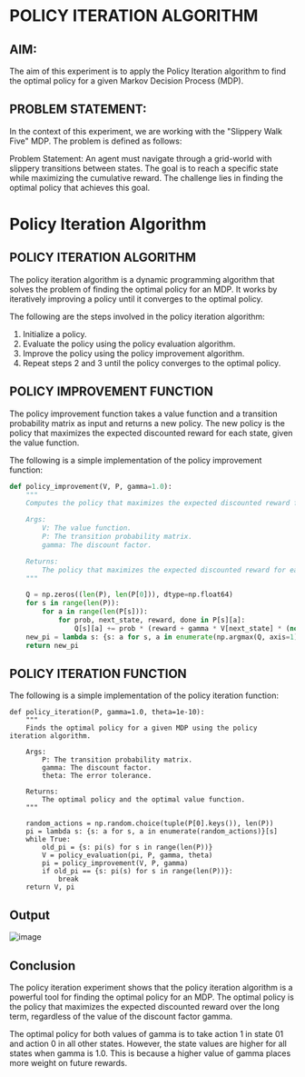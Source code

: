 # POLICY ITERATION ALGORITHM
## AIM:
The aim of this experiment is to apply the Policy Iteration algorithm to find the optimal policy for a given Markov Decision Process (MDP).

## PROBLEM STATEMENT:
In the context of this experiment, we are working with the "Slippery Walk Five" MDP. The problem is defined as follows:

Problem Statement: An agent must navigate through a grid-world with slippery transitions between states. The goal is to reach a specific state while maximizing the cumulative reward. The challenge lies in finding the optimal policy that achieves this goal.
# Policy Iteration Algorithm

## POLICY ITERATION ALGORITHM

The policy iteration algorithm is a dynamic programming algorithm that solves the problem of finding the optimal policy for an MDP. It works by iteratively improving a policy until it converges to the optimal policy.

The following are the steps involved in the policy iteration algorithm:

1. Initialize a policy.
2. Evaluate the policy using the policy evaluation algorithm.
3. Improve the policy using the policy improvement algorithm.
4. Repeat steps 2 and 3 until the policy converges to the optimal policy.

## POLICY IMPROVEMENT FUNCTION

The policy improvement function takes a value function and a transition probability matrix as input and returns a new policy. The new policy is the policy that maximizes the expected discounted reward for each state, given the value function.

The following is a simple implementation of the policy improvement function:

```python
def policy_improvement(V, P, gamma=1.0):
    """
    Computes the policy that maximizes the expected discounted reward for each state, given the value function.

    Args:
        V: The value function.
        P: The transition probability matrix.
        gamma: The discount factor.

    Returns:
        The policy that maximizes the expected discounted reward for each state.
    """

    Q = np.zeros((len(P), len(P[0])), dtype=np.float64)
    for s in range(len(P)):
        for a in range(len(P[s])):
            for prob, next_state, reward, done in P[s][a]:
                Q[s][a] += prob * (reward + gamma * V[next_state] * (not done))
    new_pi = lambda s: {s: a for s, a in enumerate(np.argmax(Q, axis=1))}[s]
    return new_pi
```
## POLICY ITERATION FUNCTION
The following is a simple implementation of the policy iteration function:
```python3
def policy_iteration(P, gamma=1.0, theta=1e-10):
    """
    Finds the optimal policy for a given MDP using the policy iteration algorithm.

    Args:
        P: The transition probability matrix.
        gamma: The discount factor.
        theta: The error tolerance.

    Returns:
        The optimal policy and the optimal value function.
    """

    random_actions = np.random.choice(tuple(P[0].keys()), len(P))
    pi = lambda s: {s: a for s, a in enumerate(random_actions)}[s]
    while True:
        old_pi = {s: pi(s) for s in range(len(P))}
        V = policy_evaluation(pi, P, gamma, theta)
        pi = policy_improvement(V, P, gamma)
        if old_pi == {s: pi(s) for s in range(len(P))}:
            break
    return V, pi
```

## Output
![image](https://github.com/ragav-47/policy-iteration-algorithm/assets/75235488/62159594-d63c-4578-93c9-c2902edbe3a4)

## Conclusion

The policy iteration experiment shows that the policy iteration algorithm is a powerful tool for finding the optimal policy for an MDP. The optimal policy is the policy that maximizes the expected discounted reward over the long term, regardless of the value of the discount factor gamma.

The optimal policy for both values of gamma is to take action 1 in state 01 and action 0 in all other states. However, the state values are higher for all states when gamma is 1.0. This is because a higher value of gamma places more weight on future rewards.
